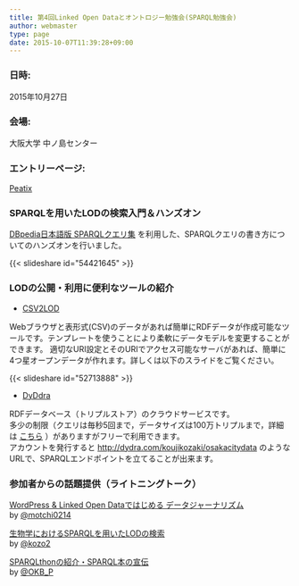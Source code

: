 ```yaml
---
title: 第4回Linked Open Dataとオントロジー勉強会(SPARQL勉強会)
author: webmaster
type: page
date: 2015-10-07T11:39:28+09:00
---
```


### 日時:

2015年10月27日  

### 会場:

大阪大学 中ノ島センター  

### エントリーページ: 

[Peatix][1]

### SPARQLを用いたLODの検索入門＆ハンズオン

[DBpedia日本語版 SPARQLクエリ集][2] を利用した、SPARQLクエリの書き方についてのハンズオンを行いました。

{{< slideshare id="54421645" >}}

  
### LODの公開・利用に便利なツールの紹介

- [CSV2LOD](http://lodosaka.jp/tool/CSV2LOD/)

Webブラウザと表形式(CSV)のデータがあれば簡単にRDFデータが作成可能なツールです。テンプレートを使うことにより柔軟にデータモデルを変更することができます。 
適切なURI設定とそのURIでアクセス可能なサーバがあれば、簡単に4つ星オープンデータが作れます。詳しくは以下のスライドをご覧ください。

{{< slideshare id="52713888" >}}

- [DyDdra](http://dydra.com/)

RDFデータベース（トリプルストア）のクラウドサービスです。<br /> 多少の制限（クエリは毎秒5回まで，データサイズは100万トリプルまで，詳細は
[こちら](http://docs.dydra.com/faq#what-are-the-service-limits-for-an-evaluation-account)
）がありますがフリーで利用できます。<br />
アカウントを発行すると
<http://dydra.com/koujikozaki/osakacitydata>
のようなURLで、SPARQLエンドポイントを立てることが出来ます。

### 参加者からの話題提供（ライトニングトーク）

[WordPress & Linked Open Dataではじめる データジャーナリズム](http://www.slideshare.net/HideOkamoto/wordpress-54509907)<br />
 by [@motchi0214](https://twitter.com/motchi0214)

[生物学におけるSPARQLを用いたLODの検索](https://docs.google.com/presentation/d/1rnQenLxvd23k2cam2IfvIaGzpuduOYi6wx3Y-sI8uwc/edit#slide=id.p)<br />
 by [@kozo2](https://twitter.com/kozo2)

[SPARQLthonの紹介・SPARQL本の宣伝](http://wp.lodosaka.jp/wp-content/uploads/2015/10/LOD-LT-okbp.pdf)<br />
 by [@OKB_P](https://twitter.com/OKB_P)

 [1]: http://peatix.com/event/122238
 [2]: /tool/sparqlquery/